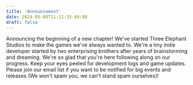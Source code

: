 ```yaml
---
title: 'Announcement'
date: 2024-05-08T11:11:33-04:00
draft: false
---
```


Announcing the beginning of a new chapter! We've started Three Elephant
Studios to make the games we've always wanted to. We're a tiny indie developer
started by two enterprising brothers after years of brainstorming and dreaming.
We're so glad that you're here following along on our progress. Keep your eyes
peeled for development logs and game updates. Please join our email list if you
want to be notified for big events and releases (We won't spam you, we can't
stand spam ourselves)!
